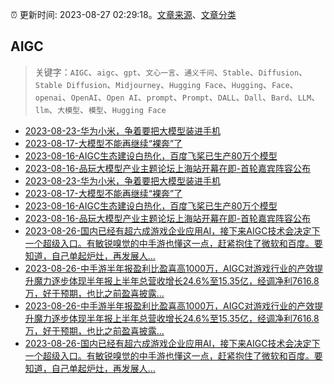 :alarm_clock: 更新时间: 2023-08-27 02:29:18。[文章来源](/README.md)、[文章分类](/TAGS.md)

## AIGC


> 关键字：`AIGC`、`aigc`、`gpt`、`文心一言`、`通义千问`、`Stable`、`Diffusion`、`Stable Diffusion`、`Midjourney`、`Hugging Face`、`Hugging`、`Face`、`openai`、`OpenAI`、`Open AI`、`prompt`、`Prompt`、`DALL`、`Dall`、`Bard`、`LLM`、`llm`、`大模型`、`模型`、`Hugging Face`



- [2023-08-23-华为小米，争着要把大模型装进手机](https://www.aicaijing.com.cn/article/18594) 
- [2023-08-17-大模型不能再继续“裸奔”了](https://www.aicaijing.com.cn/article/18574) 
- [2023-08-16-AIGC生态建设白热化，百度飞桨已生产80万个模型](https://www.aicaijing.com.cn/article/18570) 
- [2023-08-16-品玩大模型产业主题论坛上海站开幕在即-首轮嘉宾阵容公布](https://www.aicaijing.com.cn/article/18569) 
- [2023-08-23-华为小米，争着要把大模型装进手机](https://www.aicaijing.com.cn/article/18594) 
- [2023-08-17-大模型不能再继续“裸奔”了](https://www.aicaijing.com.cn/article/18574) 
- [2023-08-16-AIGC生态建设白热化，百度飞桨已生产80万个模型](https://www.aicaijing.com.cn/article/18570) 
- [2023-08-16-品玩大模型产业主题论坛上海站开幕在即-首轮嘉宾阵容公布](https://www.aicaijing.com.cn/article/18569) 
- [2023-08-26-国内已经有超六成游戏企业应用AI，接下来AIGC技术会决定下一个超级入口。有敏锐嗅觉的中手游也懂这一点，赶紧抱住了微软和百度。要知道，自己单起炉灶，再发展人...](https://xueqiu.com/9778872607/259401422) 
- [2023-08-26-中手游半年报盈利比盈喜高1000万，AIGC对游戏行业的产效提升魔力逐步体现半年报上半年总营收增长24.6%至15.35亿，经调净利7616.8万，好于预期，也比之前盈喜披露...](https://xueqiu.com/7003184502/259396859) 
- [2023-08-26-中手游半年报盈利比盈喜高1000万，AIGC对游戏行业的产效提升魔力逐步体现半年报上半年总营收增长24.6%至15.35亿，经调净利7616.8万，好于预期，也比之前盈喜披露...](https://xueqiu.com/7003184502/259396859) 
- [2023-08-26-国内已经有超六成游戏企业应用AI，接下来AIGC技术会决定下一个超级入口。有敏锐嗅觉的中手游也懂这一点，赶紧抱住了微软和百度。要知道，自己单起炉灶，再发展人...](https://xueqiu.com/9778872607/259401422) 
